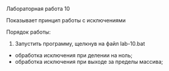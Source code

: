 Лабораторная работа 10

Показывает принцип работы с исключениями

Порядок работы:

1) Запустить программу, щелкнув на файл lab-10.bat



- обработка исключения при делении на ноль;
- обработка исключения при выходе за пределы массива;
